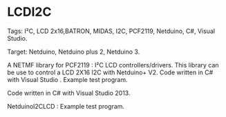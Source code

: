 LCDI2C
=========

Tags: I²C, LCD 2x16,BATRON, MIDAS, I2C, PCF2119, Netduino, C#, Visual Studio.

Target: Netduino, Netduino plus 2, Netduino 3.

A NETMF library for PCF2119 : I²C LCD controllers/drivers. This library can be use to control a LCD 2X16 I2C with Netduino+ V2. Code written in C# with Visual Studio . Example test program.

Code written in C# with Visual Studio 2013.

NetduinoI2CLCD : Example test program.
